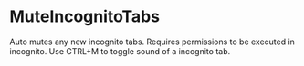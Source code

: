 # MuteIncognitoTabs
Auto mutes any new incognito tabs. Requires permissions to be executed in incognito. Use CTRL+M to toggle sound of a incognito tab.
